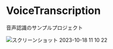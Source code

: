 # VoiceTranscription
音声認識のサンプルプロジェクト  

![スクリーンショット 2023-10-18 11 10 22](https://github.com/nakaikento/VoiceTranscription/assets/27417352/64c1a5a6-273c-4a71-9c1a-02e1626134e3)
